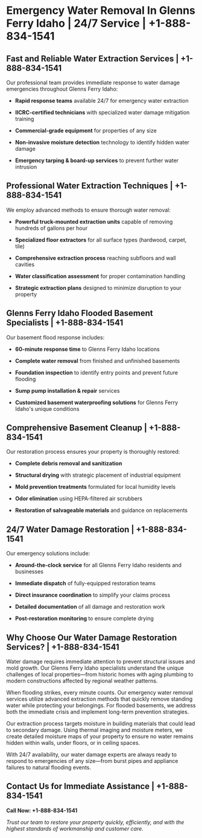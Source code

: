 # Emergency Water Removal In Glenns Ferry Idaho | 24/7 Service | +1-888-834-1541

## Fast and Reliable Water Extraction Services | +1-888-834-1541
Our professional team provides immediate response to water damage emergencies throughout Glenns Ferry Idaho:

- **Rapid response teams** available 24/7 for emergency water extraction
- **IICRC-certified technicians** with specialized water damage mitigation training
- **Commercial-grade equipment** for properties of any size
- **Non-invasive moisture detection** technology to identify hidden water damage
- **Emergency tarping & board-up services** to prevent further water intrusion

## Professional Water Extraction Techniques | +1-888-834-1541
We employ advanced methods to ensure thorough water removal:

- **Powerful truck-mounted extraction units** capable of removing hundreds of gallons per hour
- **Specialized floor extractors** for all surface types (hardwood, carpet, tile)
- **Comprehensive extraction process** reaching subfloors and wall cavities
- **Water classification assessment** for proper contamination handling
- **Strategic extraction plans** designed to minimize disruption to your property

## Glenns Ferry Idaho Flooded Basement Specialists | +1-888-834-1541
Our basement flood response includes:

- **60-minute response time** to Glenns Ferry Idaho locations
- **Complete water removal** from finished and unfinished basements
- **Foundation inspection** to identify entry points and prevent future flooding
- **Sump pump installation & repair** services
- **Customized basement waterproofing solutions** for Glenns Ferry Idaho's unique conditions

## Comprehensive Basement Cleanup | +1-888-834-1541
Our restoration process ensures your property is thoroughly restored:

- **Complete debris removal and sanitization**
- **Structural drying** with strategic placement of industrial equipment
- **Mold prevention treatments** formulated for local humidity levels
- **Odor elimination** using HEPA-filtered air scrubbers
- **Restoration of salvageable materials** and guidance on replacements

## 24/7 Water Damage Restoration | +1-888-834-1541
Our emergency solutions include:

- **Around-the-clock service** for all Glenns Ferry Idaho residents and businesses
- **Immediate dispatch** of fully-equipped restoration teams
- **Direct insurance coordination** to simplify your claims process
- **Detailed documentation** of all damage and restoration work
- **Post-restoration monitoring** to ensure complete drying

## Why Choose Our Water Damage Restoration Services? | +1-888-834-1541
Water damage requires immediate attention to prevent structural issues and mold growth. Our Glenns Ferry Idaho specialists understand the unique challenges of local properties—from historic homes with aging plumbing to modern constructions affected by regional weather patterns.

When flooding strikes, every minute counts. Our emergency water removal services utilize advanced extraction methods that quickly remove standing water while protecting your belongings. For flooded basements, we address both the immediate crisis and implement long-term prevention strategies.

Our extraction process targets moisture in building materials that could lead to secondary damage. Using thermal imaging and moisture meters, we create detailed moisture maps of your property to ensure no water remains hidden within walls, under floors, or in ceiling spaces.

With 24/7 availability, our water damage experts are always ready to respond to emergencies of any size—from burst pipes and appliance failures to natural flooding events.

## Contact Us for Immediate Assistance | +1-888-834-1541
**Call Now: +1-888-834-1541**

*Trust our team to restore your property quickly, efficiently, and with the highest standards of workmanship and customer care.*